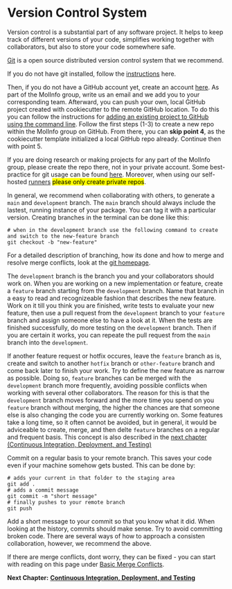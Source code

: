 # Version Control System

Version control is a substantial part of any software project. It helps to keep track of different versions of your code, simplifies working together with collaborators, but also to store your code somewhere safe.

[Git](https://git-scm.com/) is a open source distributed version control system that we recommend.

If you do not have git installed, follow the [instructions](https://git-scm.com/downloads) here.

Then, if you do not have a GitHub account yet, create an account [here](https://github.com/).
As part of the MolInfo group, write us an email and we add you to your corresponding team.
Afterward, you can push your own, local GitHub project created with cookiecutter to the remote GitHub location.
To do this you can follow the instructions for [adding an existing project to GitHub using the command line](https://docs.github.com/en/get-started/importing-your-projects-to-github/importing-source-code-to-github/adding-locally-hosted-code-to-github#adding-a-local-repository-to-github-using-git). Follow the first steps (1-3) to create a new repo within the MolInfo group on GitHub. From there, you can **skip point 4**, as the cookiecutter template initialized a local GitHub repo already.
Continue then with point 5.

If you are doing research or making projects for any part of the MolInfo group, please create the repo there, not in your private account.
Some best-practice for git usage can be found [here](https://deepsource.io/blog/git-best-practices/).
Moreover, when using our self-hosted [runners](https://docs.github.com/en/actions/hosting-your-own-runners/about-self-hosted-runners) <mark>please only create private repos</mark>.

In general, we recommend when collaborating with others, to generate a `main` and `development` branch.
The `main` branch should always include the lastest, running instance of your package. You can tag it with a particular version.
Creating branches in the terminal can be done like this:
```
# when in the development branch use the following command to create and switch to the new-feature branch 
git checkout -b "new-feature"
```
For a detailed description of branching, how its done and how to merge and resolve merge conflicts, look at the [git homepage](https://git-scm.com/book/en/v2/Git-Branching-Basic-Branching-and-Merging).

The `development` branch is the branch you and your collaborators should work on.
When you are working on a new implementation or feature, create a `feature` branch starting from the `development` branch. Name that branch in a easy to read and recognizeable fashion that describes the new feature.
Work on it till you think you are finished, write tests to evaluate your new feature, then use a pull request from the `development` branch to your `feature` branch and assign someone else to have a look at it.
When the tests are finished successfully, do more testing on the `development` branch. Then if you are certain it works, you can repeate the pull request from the `main` branch into the `development`.

If another feature request or hotfix occures, leave the `feature` branch as is, create and switch to another `hotfix` branch or `other-feature` branch and come back later to finish your work.
Try to define the new feature as narrow as possible. Doing so, `feature` branches can be merged with the `development` branch more frequently, avoiding possible conflicts when working with several other collaborators. The reason for this is that the `development` branch moves forward and the more time you spend on you `feature` branch without merging, the higher the chances are that someone else is also changing the code you are currently working on. 
Some features take a long time, so it often cannot be avoided, but in general, it would be adviceable to create, merge, and then delte `feature` branches on a regular and frequent basis.
This concept is also described in the [next chapter (Continuous Integration, Deployment, and Testing)](https://github.com/molinfo-vienna/wiki/blob/main/CI_CD_TEST.md)

Commit on a regular basis to your remote branch. This saves your code even if your machine somehow gets busted. This can be done by:
```
# adds your current in that folder to the staging area
git add .
# adds a commit message
git commit -m "short message"
# finally pushes to your remote branch
git push
```    
Add a short message to your commit so that you know what it did. When looking at the history, commits should make sense.
Try to avoid committing broken code.
There are several ways of how to approach a consisten collaboration, however, we recommend the above.

If there are merge conflicts, dont worry, they can be fixed - you can start with reading on this page under [Basic Merge Conflicts](https://git-scm.com/book/en/v2/Git-Branching-Basic-Branching-and-Merging).


__Next Chapter:__ [__Continuous Integration, Deployment, and Testing__](/CI_CD_TEST.md)